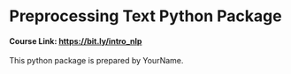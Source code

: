 # Preprocessing Text Python Package

#### Course Link: https://bit.ly/intro_nlp

This python package is prepared by YourName.